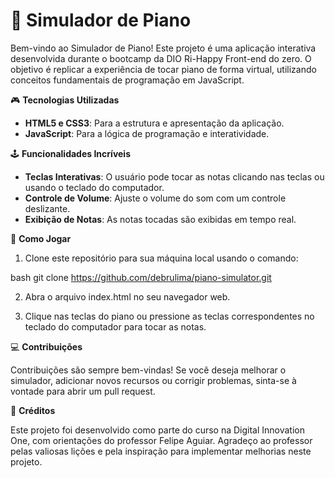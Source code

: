 # 🎹 Simulador de Piano


Bem-vindo ao Simulador de Piano! Este projeto é uma aplicação interativa desenvolvida durante o bootcamp da DIO Ri-Happy Front-end do zero. O objetivo é replicar a experiência de tocar piano de forma virtual, utilizando conceitos fundamentais de programação em JavaScript.


🎮 **Tecnologias Utilizadas**

- **HTML5 e CSS3**: Para a estrutura e apresentação da aplicação.
- **JavaScript**: Para a lógica de programação e interatividade.

  
🕹️ **Funcionalidades Incríveis**

- **Teclas Interativas**: O usuário pode tocar as notas clicando nas teclas ou usando o teclado do computador.
- **Controle de Volume**: Ajuste o volume do som com um controle deslizante.
- **Exibição de Notas**: As notas tocadas são exibidas em tempo real.


🚀 **Como Jogar**

1. Clone este repositório para sua máquina local usando o comando:
   
bash
   git clone https://github.com/debrulima/piano-simulator.git

2. Abra o arquivo index.html no seu navegador web.

3. Clique nas teclas do piano ou pressione as teclas correspondentes no teclado do computador para tocar as notas.


💻 **Contribuições** 

Contribuições são sempre bem-vindas! Se você deseja melhorar o simulador, adicionar novos recursos ou corrigir problemas, sinta-se à vontade para abrir um pull request.


👏 **Créditos**

Este projeto foi desenvolvido como parte do curso na Digital Innovation One, com orientações do professor Felipe Aguiar. Agradeço ao professor pelas valiosas lições e pela inspiração para implementar melhorias neste projeto.